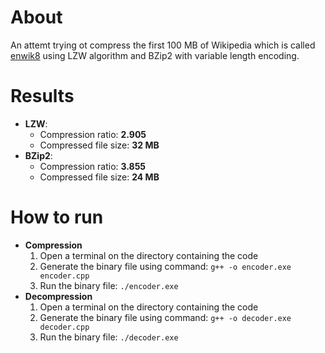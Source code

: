 # About
An attemt trying ot compress the first 100 MB of Wikipedia which is called [enwik8](https://en.wikipedia.org/wiki/Hutter_Prize) using LZW algorithm and BZip2 with variable length encoding.

# Results
* <strong>LZW</strong>:
  * Compression ratio: <strong>2.905</strong>
  * Compressed file size: <strong>32 MB</strong>
* <strong>BZip2</strong>:
  * Compression ratio: <strong>3.855</strong>
  * Compressed file size: <strong>24 MB</strong>
# How to run
* <strong>Compression</strong>
   1. Open a terminal on the directory containing the code
   2. Generate the binary file using command: ```g++ -o encoder.exe encoder.cpp```
   3. Run the binary file: ```./encoder.exe```
* <strong>Decompression</strong>
  1. Open a terminal on the directory containing the code
  2. Generate the binary file using command: ```g++ -o decoder.exe decoder.cpp```
  3. Run the binary file: ```./decoder.exe```
 
